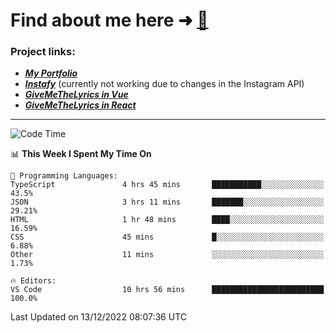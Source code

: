 # Find about me here ➜ [🧑](https://pauabella.dev)

### Project links:
- ***[My Portfolio](https://pauabella.dev)***
- ***[Instafy](https://instafy.me)*** (currently not working due to changes in the Instagram API)
- ***[GiveMeTheLyrics in Vue](https://lyrics.pauabella.dev)***
- ***[GiveMeTheLyrics in React](https://pauabella.dev/GiveMeTheLyrics)***

---
<!--START_SECTION:waka-->
![Code Time](http://img.shields.io/badge/Code%20Time-1%2C726%20hrs%2051%20mins-blue)

📊 **This Week I Spent My Time On** 

```text
💬 Programming Languages: 
TypeScript               4 hrs 45 mins       ███████████░░░░░░░░░░░░░░   43.5% 
JSON                     3 hrs 11 mins       ███████░░░░░░░░░░░░░░░░░░   29.21% 
HTML                     1 hr 48 mins        ████░░░░░░░░░░░░░░░░░░░░░   16.59% 
CSS                      45 mins             █░░░░░░░░░░░░░░░░░░░░░░░░   6.88% 
Other                    11 mins             ░░░░░░░░░░░░░░░░░░░░░░░░░   1.73%

🔥 Editors: 
VS Code                  10 hrs 56 mins      █████████████████████████   100.0%

```


 Last Updated on 13/12/2022 08:07:36 UTC
<!--END_SECTION:waka-->

